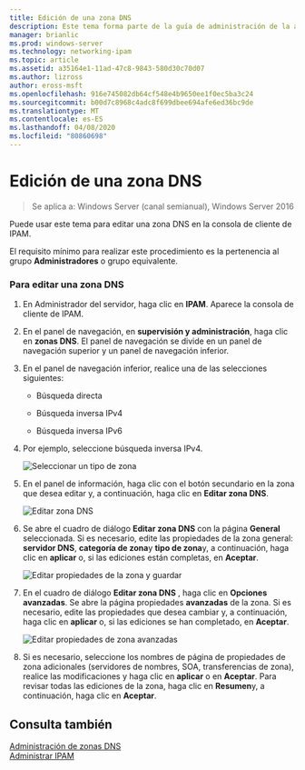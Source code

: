 ```yaml
---
title: Edición de una zona DNS
description: Este tema forma parte de la guía de administración de la administración de direcciones IP (IPAM) en Windows Server 2016.
manager: brianlic
ms.prod: windows-server
ms.technology: networking-ipam
ms.topic: article
ms.assetid: a35164e1-11ad-47c8-9843-580d30c70d07
ms.author: lizross
author: eross-msft
ms.openlocfilehash: 916e745082db64cf548e4b9650ee1f0ec5ba3c24
ms.sourcegitcommit: b00d7c8968c4adc8f699dbee694afe6ed36bc9de
ms.translationtype: MT
ms.contentlocale: es-ES
ms.lasthandoff: 04/08/2020
ms.locfileid: "80860698"
---
```

# <a name="edit-a-dns-zone"></a>Edición de una zona DNS

>Se aplica a: Windows Server (canal semianual), Windows Server 2016

Puede usar este tema para editar una zona DNS en la consola de cliente de IPAM.  
  
El requisito mínimo para realizar este procedimiento es la pertenencia al grupo **Administradores** o grupo equivalente.  
  
### <a name="to-edit-a-dns-zone"></a>Para editar una zona DNS  
  
1.  En Administrador del servidor, haga clic en **IPAM**. Aparece la consola de cliente de IPAM.  
  
2.  En el panel de navegación, en **supervisión y administración**, haga clic en **zonas DNS**. El panel de navegación se divide en un panel de navegación superior y un panel de navegación inferior.  
  
3.  En el panel de navegación inferior, realice una de las selecciones siguientes:  
  
    -   Búsqueda directa  
  
    -   Búsqueda inversa IPv4  
  
    -   Búsqueda inversa IPv6  
  
4.  Por ejemplo, seleccione búsqueda inversa IPv4.  
  
    ![Seleccionar un tipo de zona](../../media/Edit-a-DNS-Zone/ipam_EditZone_01.jpg)  
  
5.  En el panel de información, haga clic con el botón secundario en la zona que desea editar y, a continuación, haga clic en **Editar zona DNS**.  
  
    ![Editar zona DNS](../../media/Edit-a-DNS-Zone/ipam_EditZone_02.jpg)  
  
6.  Se abre el cuadro de diálogo **Editar zona DNS** con la página **General** seleccionada. Si es necesario, edite las propiedades de la zona general: **servidor DNS**, **categoría de zona**y **tipo de zona**y, a continuación, haga clic en **aplicar** o, si las ediciones están completas, en **Aceptar**.  
  
    ![Editar propiedades de la zona y guardar](../../media/Edit-a-DNS-Zone/ipam_EditZone_03a.jpg)  
  
7.  En el cuadro de diálogo **Editar zona DNS** , haga clic en **Opciones avanzadas**. Se abre la página propiedades **avanzadas** de la zona. Si es necesario, edite las propiedades que desea cambiar y, a continuación, haga clic en **aplicar** o, si las ediciones se han completado, en **Aceptar**.  
  
    ![Editar propiedades de zona avanzadas](../../media/Edit-a-DNS-Zone/ipam_EditZone_04a.jpg)  
  
8.  Si es necesario, seleccione los nombres de página de propiedades de zona adicionales (servidores de nombres, SOA, transferencias de zona), realice las modificaciones y haga clic en **aplicar** o en **Aceptar**. Para revisar todas las ediciones de la zona, haga clic en **Resumen**y, a continuación, haga clic en **Aceptar**.  
  
## <a name="see-also"></a>Consulta también  
[Administración de zonas DNS](DNS-Zone-Management.md)  
[Administrar IPAM](Manage-IPAM.md)  
  


